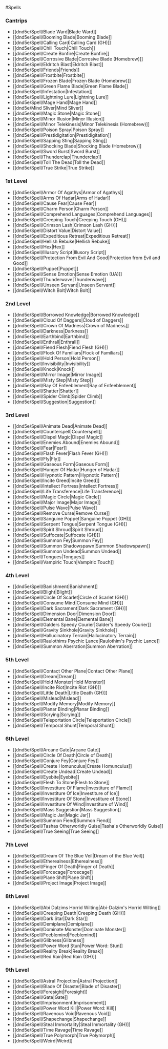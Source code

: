 #Spells
### Cantrips
- [[dnd5e/Spell/Blade Ward\|Blade Ward]]
- [[dnd5e/Spell/Booming Blade\|Booming Blade]]
- [[dnd5e/Spell/Calling Card\|Calling Card (GH)]]
- [[dnd5e/Spell/Chill Touch\|Chill Touch]]
- [[dnd5e/Spell/Create Bonfire\|Create Bonfire]]
- [[dnd5e/Spell/Corrosive Blade\|Corrosive Blade (Homebrew)]]
- [[dnd5e/Spell/Eldritch Blast\|Eldritch Blast]]
- [[dnd5e/Spell/Friends\|Friends]]
- [[dnd5e/Spell/Frostbite\|Frostbite]]
- [[dnd5e/Spell/Frozen Blade\|Frozen Blade (Homebrew)]]
- [[dnd5e/Spell/Green Flame Blade\|Green Flame Blade]]
- [[dnd5e/Spell/Infestation\|Infestation]]
- [[dnd5e/Spell/Lightning Lure\|Lightning Lure]]
- [[dnd5e/Spell/Mage Hand\|Mage Hand]]
- [[dnd5e/Mind Sliver\|Mind Sliver]]
- [[dnd5e/Spell/Magic Stone\|Magic Stone]]
- [[dnd5e/Spell/Minor Illusion\|Minor Illusion]]
- [[dnd5e/Spell/Minor Telekinesis\|Minor Telekinesis (Homebrew)]]
- [[dnd5e/Spell/Poison Spray\|Poison Spray]]
- [[dnd5e/Spell/Prestidigitation\|Prestidigitation]]
- [[dnd5e/Spell/Sapping Sting\|Sapping Sting]]
- [[dnd5e/Spell/Shocking Blade\|Shocking Blade (Homebrew)]]
- [[dnd5e/Spell/Sword Burst\|Sword Burst]]
- [[dnd5e/Spell/Thunderclap\|Thunderclap]]
- [[dnd5e/Spell/Toll The Dead\|Toll the Dead]]
- [[dnd5e/Spell/True Strike\|True Strike]]

### 1st Level
- [[dnd5e/Spell/Armor Of Agathys\|Armor of Agathys]]
- [[dnd5e/Spell/Arms Of Hadar\|Arms of Hadar]]
- [[dnd5e/Spell/Cause Fear\|Cause Fear]]
- [[dnd5e/Spell/Charm Person\|Charm Person]]
- [[dnd5e/Spell/Comprehend Languages\|Comprehend Languages]]
- [[dnd5e/Spell/Creeping Touch\|Creeping Touch (GH)]]
- [[dnd5e/Spell/Crimson Lash\|Crimson Lash (GH)]]
- [[dnd5e/Spell/Distort Value\|Distort Value]]
- [[dnd5e/Spell/Expeditious Retreat\|Expeditious Retreat]]
- [[dnd5e/Spell/Hellish Rebuke\|Hellish Rebuke]]
- [[dnd5e/Spell/Hex\|Hex]]
- [[dnd5e/Spell/Illusory Script\|Illusory Script]]
- [[dnd5e/Spell/Protection From Evil And Good\|Protection from Evil and Good]]
- [[dnd5e/Spell/Puppet\|Puppet]]
- [[dnd5e/Spell/Sense Emotion\|Sense Emotion (UA)]]
- [[dnd5e/Spell/Thunderwave\|Thunderwave]]
- [[dnd5e/Spell/Unseen Servant\|Unseen Servant]]
- [[dnd5e/Spell/Witch Bolt\|Witch Bolt]]

### 2nd Level
- [[dnd5e/Spell/Borrowed Knowledge\|Borrowed Knowledge]]
- [[dnd5e/Spell/Cloud Of Daggers\|Cloud of Daggers]]
- [[dnd5e/Spell/Crown Of Madness\|Crown of Madness]]
- [[dnd5e/Spell/Darkness\|Darkness]]
- [[dnd5e/Spell/Earthbind\|Earthbind]]
- [[dnd5e/Spell/Enthrall\|Enthrall]]
- [[dnd5e/Spell/Fiend Flesh\|Fiend Flesh (GH)]]
- [[dnd5e/Spell/Flock Of Familiars\|Flock of Familiars]]
- [[dnd5e/Spell/Hold Person\|Hold Person]]
- [[dnd5e/Spell/Invisibility\|Invisibility]]
- [[dnd5e/Spell/Knock\|Knock]]
- [[dnd5e/Spell/Mirror Image\|Mirror Image]]
- [[dnd5e/Spell/Misty Step\|Misty Step]]
- [[dnd5e/Spell/Ray Of Enfeeblement\|Ray of Enfeeblement]]
- [[dnd5e/Spell/Shatter\|Shatter]]
- [[dnd5e/Spell/Spider Climb\|Spider Climb]]
- [[dnd5e/Spell/Suggestion\|Suggestion]]

### 3rd Level
- [[dnd5e/Spell/Animate Dead\|Animate Dead]]
- [[dnd5e/Spell/Counterspell\|Counterspell]]
- [[dnd5e/Spell/Dispel Magic\|Dispel Magic]]
- [[dnd5e/Spell/Enemies Abound\|Enemies Abound]]
- [[dnd5e/Spell/Fear\|Fear]]
- [[dnd5e/Spell/Flash Fever\|Flash Fever (GH)]]
- [[dnd5e/Spell/Fly\|Fly]]
- [[dnd5e/Spell/Gaseous Form\|Gaseous Form]]
- [[dnd5e/Spell/Hunger Of Hadar\|Hunger of Hadar]]
- [[dnd5e/Spell/Hypnotic Pattern\|Hypnotic Pattern]]
- [[dnd5e/Spell/Incite Greed\|Incite Greed]]
- [[dnd5e/Spell/Intellect Fortress\|Intellect Fortress]]
- [[dnd5e/Spell/Life Transference\|Life Transference]]
- [[dnd5e/Spell/Magic Circle\|Magic Circle]]
- [[dnd5e/Spell/Major Image\|Major Image]]
- [[dnd5e/Spell/Pulse Wave\|Pulse Wave]]
- [[dnd5e/Spell/Remove Curse\|Remove Curse]]
- [[dnd5e/Spell/Sanguine Poppet\|Sanguine Poppet (GH)]]
- [[dnd5e/Spell/Serpent Tongue\|Serpent Tongue (GH)]]
- [[dnd5e/Spell/Spirit Shroud\|Spirit Shroud]]
- [[dnd5e/Spell/Suffocate\|Suffocate (GH)]]
- [[dnd5e/Spell/Summon Fey\|Summon Fey]]
- [[dnd5e/Spell/Summon Shadowspawn\|Summon Shadowspawn]]
- [[dnd5e/Spell/Summon Undead\|Summon Undead]]
- [[dnd5e/Spell/Tongues\|Tongues]]
- [[dnd5e/Spell/Vampiric Touch\|Vampiric Touch]]

### 4th Level
- [[dnd5e/Spell/Banishment\|Banishment]]
- [[dnd5e/Spell/Blight\|Blight]]
- [[dnd5e/Spell/Circle Of Scarlet\|Circle of Scarlet (GH)]]
- [[dnd5e/Spell/Consume Mind\|Consume Mind (GH)]]
- [[dnd5e/Spell/Dark Sacrament\|Dark Sacrament (GH)]]
- [[dnd5e/Spell/Dimension Door\|Dimension Door]]
- [[dnd5e/Spell/Elemental Bane\|Elemental Bane]]
- [[dnd5e/Spell/Galders Speedy Courier\|Galder's Speedy Courier]]
- [[dnd5e/Spell/Gravity Sinkhole\|Gravity Sinkhole]]
- [[dnd5e/Spell/Hallucinatory Terrain\|Hallucinatory Terrain]]
- [[dnd5e/Spell/Raulothims Psychic Lance\|Raulothim's Psychic Lance]]
- [[dnd5e/Spell/Summon Aberration\|Summon Aberration]]

### 5th Level
- [[dnd5e/Spell/Contact Other Plane\|Contact Other Plane]]
- [[dnd5e/Spell/Dream\|Dream]]
- [[dnd5e/Spell/Hold Monster\|Hold Monster]]
- [[dnd5e/Spell/Incite Riot\|Incite Riot (GH)]]
- [[dnd5e/Spell/Little Death\|Little Death (GH)]]
- [[dnd5e/Spell/Mislead\|Mislead]]
- [[dnd5e/Spell/Modify Memory\|Modify Memory]]
- [[dnd5e/Spell/Planar Binding\|Planar Binding]]
- [[dnd5e/Spell/Scrying\|Scrying]]
- [[dnd5e/Spell/Teleportation Circle\|Teleportation Circle]]
- [[dnd5e/Spell/Temporal Shunt\|Temporal Shunt]]

### 6th Level
- [[dnd5e/Spell/Arcane Gate\|Arcane Gate]]
- [[dnd5e/Spell/Circle Of Death\|Circle of Death]]
- [[dnd5e/Spell/Conjure Fey\|Conjure Fey]]
- [[dnd5e/Spell/Create Homunculus\|Create Homunculus]]
- [[dnd5e/Spell/Create Undead\|Create Undead]]
- [[dnd5e/Spell/Eyebite\|Eyebite]]
- [[dnd5e/Spell/Flesh To Stone\|Flesh to Stone]]
- [[dnd5e/Spell/Investiture Of Flame\|Investiture of Flame]]
- [[dnd5e/Spell/Investiture Of Ice\|Investiture of Ice]]
- [[dnd5e/Spell/Investiture Of Stone\|Investiture of Stone]]
- [[dnd5e/Spell/Investiture Of Wind\|Investiture of Wind]]
- [[dnd5e/Spell/Mass Suggestion\|Mass Suggestion]]
- [[dnd5e/Spell/Magic Jar\|Magic Jar]]
- [[dnd5e/Spell/Summon Fiend\|Summon Fiend]]
- [[dnd5e/Spell/Tashas Otherworldly Guise\|Tasha's Otherworldly Guise]]
- [[dnd5e/Spell/True Seeing\|True Seeing]]

### 7th Level
- [[dnd5e/Spell/Dream Of The Blue Veil\|Dream of the Blue Veil]]
- [[dnd5e/Spell/Etherealness\|Etherealness]]
- [[dnd5e/Spell/Finger Of Death\|Finger of Death]]
- [[dnd5e/Spell/Forcecage\|Forcecage]]
- [[dnd5e/Spell/Plane Shift\|Plane Shift]]
- [[dnd5e/Spell/Project Image\|Project Image]]

### 8th Level
- [[dnd5e/Spell/Abi Dalzims Horrid Wilting\|Abi-Dalzim's Horrid Wilting]]
- [[dnd5e/Spell/Creeping Death\|Creeping Death (GH)]]
- [[dnd5e/Spell/Dark Star\|Dark Star]]
- [[dnd5e/Spell/Demiplane\|Demiplane]]
- [[dnd5e/Spell/Dominate Monster\|Dominate Monster]]
- [[dnd5e/Spell/Feeblemind\|Feeblemind]]
- [[dnd5e/Spell/Glibness\|Glibness]]
- [[dnd5e/Spell/Power Word Stun\|Power Word: Stun]]
- [[dnd5e/Spell/Reality Break\|Reality Break]]
- [[dnd5e/Spell/Red Rain\|Red Rain (GH)]]

### 9th Level
- [[dnd5e/Spell/Astral Projection\|Astral Projection]]
- [[dnd5e/Spell/Blade Of Disaster\|Blade of Disaster]]
- [[dnd5e/Spell/Foresight\|Foresight]]
- [[dnd5e/Spell/Gate\|Gate]]
- [[dnd5e/Spell/Imprisonment\|Imprisonment]]
- [[dnd5e/Spell/Power Word Kill\|Power Word: Kill]]
- [[dnd5e/Spell/Ravenous Void\|Ravenous Void]]
- [[dnd5e/Spell/Shapechange\|Shapechange]]
- [[dnd5e/Spell/Steal Immortality\|Steal Immortality (GH)]]
- [[dnd5e/Spell/Time Ravage\|Time Ravage]]
- [[dnd5e/Spell/True Polymorph\|True Polymorph]]
- [[dnd5e/Spell/Weird\|Weird]]